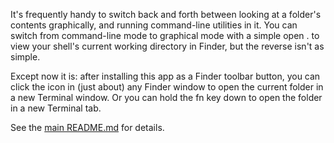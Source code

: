 It's frequently handy to switch back and forth between looking at a folder's contents graphically, and running command-line utilities in it. You can switch from command-line mode to graphical mode with a simple open . to view your shell's current working directory in Finder, but the reverse isn't as simple.

Except now it is: after installing this app as a Finder toolbar button, you can click the icon in (just about) any Finder window to open the current folder in a new Terminal window. Or you can hold the fn key down to open the folder in a new Terminal tab.

See the [main README.md](https://github.com/jakshin/open-in-terminal/blob/master/README.md) for details.
